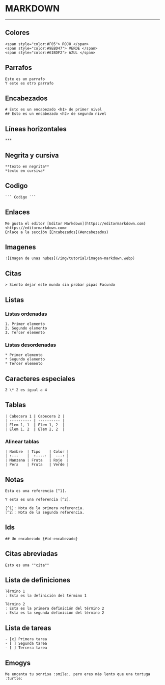 # MARKDOWN

***

## Colores
    <span style="color:#F05"> ROJO </span>
    <span style="color:#9EBD47"> VERDE </span>
    <span style="color:#61BDF2"> AZUL </span>

## Parrafos
    Este es un parrafo
    Y este es otro parrafo

## Encabezados
    # Esto es un encabezado <h1> de primer nivel
    ## Esto es un encabezado <h2> de segundo nivel

## Líneas horizontales
    ***

## Negrita y cursiva
    **texto en negrita**
    *texto en cursiva*

## Codigo
    ``` Codigo ```

## Enlaces 
    Me gusta el editor [Editor Markdown](https://editormarkdown.com)
    <https://editormarkdown.com>
    Enlace a la sección [Encabezados](#encabezados)

## Imagenes
    ![Imagen de unas nubes](/img/tutorial/imagen-markdown.webp)

## Citas
    > Siento dejar este mundo sin probar pipas Facundo

## Listas
### Listas ordenadas
    1. Primer elemento
    2. Segundo elemento
    3. Tercer elemento

### Listas desordenadas
    * Primer elemento
    * Segundo elemento
    * Tercer elemento

## Caracteres especiales
    2 \* 2 es igual a 4

## Tablas 
    | Cabecera 1 | Cabecera 2 |
    | ---------- | ---------- |
    | Elem 1, 1  | Elem 1, 2  |
    | Elem 1, 2  | Elem 2, 2  |
### Alinear tablas
    | Nombre  | Tipo    | Color |
    | :---    |  :----: |  ---: |
    | Manzana | Fruta   | Rojo  |
    | Pera    | Fruta   | Verde |

## Notas 
    Esta es una referencia [^1].

    Y esta es una referencia [^2].

    [^1]: Nota de la primera referencia.
    [^2]: Nota de la segunda referencia.

## Ids
    ## Un encabezado {#id-encabezado}

## Citas abreviadas 
    Esto es una ""cita""

## Lista de definiciones
    Término 1
    : Esta es la definición del término 1

    Término 2
    : Esta es la primera definición del término 2
    : Esta es la segunda definición del término 2

## Lista de tareas
    - [x] Primera tarea
    - [ ] Segunda tarea
    - [ ] Tercera tarea

## Emogys
    Me encanta tu sonrisa :smile:, pero eres más lento que una tortuga :turtle: